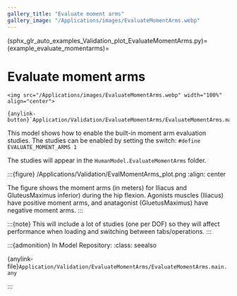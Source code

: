 ```yaml
---
gallery_title: "Evaluate moment arms"
gallery_image: "/Applications/images/EvaluateMomentArms.webp"
---
```


(sphx_glr_auto_examples_Validation_plot_EvaluateMomentArms.py)=
(example_evaluate_momentarms)=
# Evaluate moment arms

````{div} margin sd-text-center
<img src="/Applications/images/EvaluateMomentArms.webp" width="100%" align="center">

{anylink-button}`Application/Validation/EvaluateMomentArms/EvaluateMomentArms.main.any`
````

This model shows how to enable the built-in moment arm evaluation studies.
The studies can be enabled by setting the switch: `#define EVALUATE_MOMENT_ARMS 1`

The studies will appear in the `HumanModel.EvaluateMomentArms`
folder.

:::{figure} /Applications/Validation/EvalMomentArms_plot.png
:align: center

The figure shows the moment arms (in meters) for Iliacus and GluteusMaximus inferior) during the hip flexion.
Agonists muscles (Iliacus) have positive moment arms, and anatagonist (GluetusMaximus) have negative moment arms.
:::

:::{note}
This  will include a lot of studies (one per DOF) so they will
affect performance when loading and switching between tabs/operations.
:::

:::{admonition} In Model Repository:
:class: seealso

{anylink-file}`Application/Validation/EvaluateMomentArms/EvaluateMomentArms.main.any`

:::
